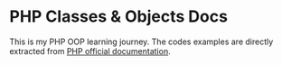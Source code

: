 # PHP Classes & Objects Docs
This is my PHP OOP learning journey. The codes examples are directly extracted from [PHP official documentation](http://php.net/manual/en/language.oop5.php).
